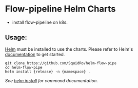 # Flow-pipeline Helm Charts

- install flow-pipeline on k8s.

## Usage:

[Helm](https://helm.sh) must be installed to use the charts.
Please refer to Helm's [documentation](https://helm.sh/docs/) to get started.

```console
git clone https://github.com/SquidRo/helm-flow-pipe
cd helm-flow-pipe
helm install {release} -n {namespace} .
```

_See [helm install](https://helm.sh/docs/helm/helm_install/) for command documentation._

